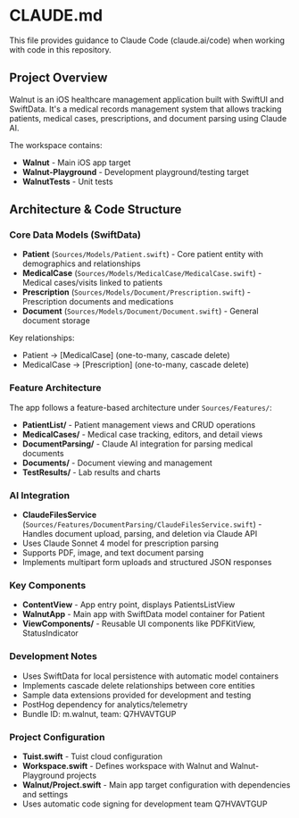 # CLAUDE.md

This file provides guidance to Claude Code (claude.ai/code) when working with code in this repository.

## Project Overview

Walnut is an iOS healthcare management application built with SwiftUI and SwiftData. It's a medical records management system that allows tracking patients, medical cases, prescriptions, and document parsing using Claude AI.

The workspace contains:
- **Walnut** - Main iOS app target
- **Walnut-Playground** - Development playground/testing target
- **WalnutTests** - Unit tests

## Architecture & Code Structure

### Core Data Models (SwiftData)
- **Patient** (`Sources/Models/Patient.swift`) - Core patient entity with demographics and relationships
- **MedicalCase** (`Sources/Models/MedicalCase/MedicalCase.swift`) - Medical cases/visits linked to patients
- **Prescription** (`Sources/Models/Document/Prescription.swift`) - Prescription documents and medications
- **Document** (`Sources/Models/Document/Document.swift`) - General document storage

Key relationships:
- Patient → [MedicalCase] (one-to-many, cascade delete)
- MedicalCase → [Prescription] (one-to-many, cascade delete)

### Feature Architecture
The app follows a feature-based architecture under `Sources/Features/`:

- **PatientList/** - Patient management views and CRUD operations
- **MedicalCases/** - Medical case tracking, editors, and detail views  
- **DocumentParsing/** - Claude AI integration for parsing medical documents
- **Documents/** - Document viewing and management
- **TestResults/** - Lab results and charts

### AI Integration
- **ClaudeFilesService** (`Sources/Features/DocumentParsing/ClaudeFilesService.swift`) - Handles document upload, parsing, and deletion via Claude API
- Uses Claude Sonnet 4 model for prescription parsing
- Supports PDF, image, and text document parsing
- Implements multipart form uploads and structured JSON responses

### Key Components
- **ContentView** - App entry point, displays PatientsListView
- **WalnutApp** - Main app with SwiftData model container for Patient
- **ViewComponents/** - Reusable UI components like PDFKitView, StatusIndicator

### Development Notes
- Uses SwiftData for local persistence with automatic model containers
- Implements cascade delete relationships between core entities
- Sample data extensions provided for development and testing
- PostHog dependency for analytics/telemetry
- Bundle ID: m.walnut, team: Q7HVAVTGUP

### Project Configuration
- **Tuist.swift** - Tuist cloud configuration
- **Workspace.swift** - Defines workspace with Walnut and Walnut-Playground projects
- **Walnut/Project.swift** - Main app target configuration with dependencies and settings
- Uses automatic code signing for development team Q7HVAVTGUP